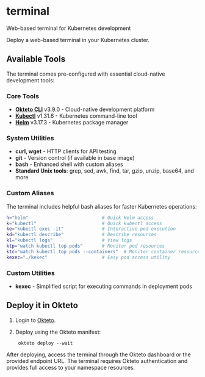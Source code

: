 # terminal
Web-based terminal for Kubernetes development

Deploy a web-based terminal in your Kubernetes cluster. 

## Available Tools

The terminal comes pre-configured with essential cloud-native development tools:

### Core Tools
- **[Okteto CLI](https://github.com/okteto/okteto)** v3.9.0 - Cloud-native development platform
- **[Kubectl](https://kubernetes.io/docs/tasks/tools/install-kubectl/)** v1.31.6 - Kubernetes command-line tool
- **[Helm](https://github.com/helm/helm)** v3.17.3 - Kubernetes package manager

### System Utilities
- **curl, wget** - HTTP clients for API testing
- **git** - Version control (if available in base image)
- **bash** - Enhanced shell with custom aliases
- **Standard Unix tools**: grep, sed, awk, find, tar, gzip, unzip, base64, and more

### Custom Aliases

The terminal includes helpful bash aliases for faster Kubernetes operations:

```bash
h="helm"                           # Quick Helm access
k="kubectl"                        # Quick kubectl access
ke="kubectl exec -it"              # Interactive pod execution
kd="kubectl describe"              # Describe resources
kl="kubectl logs"                  # View logs
ktp="watch kubectl top pods"       # Monitor pod resources
ktc="watch kubectl top pods --containers"  # Monitor container resources
kexec="./kexec"                    # Easy pod access utility
```

### Custom Utilities
- **kexec** - Simplified script for executing commands in deployment pods

## Deploy it in Okteto

1. Login to [Okteto](https://okteto.com).
1. Deploy using the Okteto manifest: 

        okteto deploy --wait
        

After deploying, access the terminal through the Okteto dashboard or the provided endpoint URL. The terminal requires Okteto authentication and provides full access to your namespace resources.
